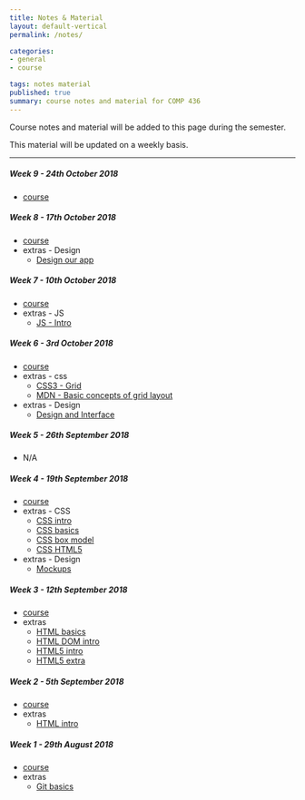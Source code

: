 ```yaml
---
title: Notes & Material
layout: default-vertical
permalink: /notes/

categories:
- general
- course

tags: notes material
published: true
summary: course notes and material for COMP 436
---
```


Course notes and material will be added to this page during the semester.

This material will be updated on a weekly basis.

***

<!--
##### Week 15 - 6th December 2017
  * extras
    * [Final Report Outline](/assets/docs/extras/comp436-final-report-outline-2017.pdf)

##### Week 14 - 29th November 2017
  * [course](/assets/docs/2017/Comp436-week14.pdf)
  * extras
    * [Final Report Outline](/assets/docs/extras/comp436-final-report-outline-2017.pdf)

##### Week 13 - 22nd November 2017
  * N/A

##### Week 12 - 15th November 2017
  * [course](/assets/docs/2017/Comp436-week12.pdf)

##### Week 11 - 8th November 2017
  * [course](/assets/docs/2017/Comp436-week11.pdf)

##### Week 10 - 1st November 2017
  * [course](/assets/docs/2017/Comp436-week10.pdf)
-->

##### Week 9 - 24th October 2018
  * [course](/assets/docs/2018/comp436-week9.pdf)

##### Week 8 - 17th October 2018
  * [course](/assets/docs/2018/comp436-week8.pdf)
  * extras - Design
    * [Design our app](/assets/docs/extras/design/design-our-app.pdf)

##### Week 7 - 10th October 2018
  * [course](/assets/docs/2018/comp436-week7.pdf)
  * extras - JS
    * [JS - Intro](/assets/docs/extras/js/js-intro.pdf)

##### Week 6 - 3rd October 2018
  * [course](/assets/docs/2018/comp436-week6.pdf)
  * extras - css
    * [CSS3 - Grid](/assets/docs/extras/css/css-grid.pdf)
    * [MDN - Basic concepts of grid layout](/assets/docs/extras/css/mdn-css-grid-basics.pdf)
  * extras - Design
    * [Design and Interface](/assets/docs/extras/design/design-interface-intro.pdf)

##### Week 5 - 26th September 2018
  * N/A

##### Week 4 - 19th September 2018
  * [course](/assets/docs/2018/comp436-week4.pdf)
  * extras - CSS
    * [CSS intro](/assets/docs/extras/css/css-intro.pdf)
    * [CSS basics](/assets/docs/extras/css/css-basics.pdf)
    * [CSS box model](/assets/docs/extras/css/css-box-model.pdf)
    * [CSS HTML5](/assets/docs/extras/css/css-html5.pdf)
  * extras - Design
    * [Mockups](/assets/docs/extras/design/design-mockups.pdf)

##### Week 3 - 12th September 2018
  * [course](/assets/docs/2018/comp436-week3.pdf)
  * extras
    * [HTML basics](/assets/docs/extras/html/html-basics.pdf)
    * [HTML DOM intro](/assets/docs/extras/html/html-dom-intro.pdf)
    * [HTML5 intro](/assets/docs/extras/html5/html5-intro.pdf)
    * [HTML5 extra](/assets/docs/extras/html5/html5-extra.pdf)

##### Week 2 - 5th September 2018
  * [course](/assets/docs/2018/comp436-week2.pdf)
  * extras
    * [HTML intro](/assets/docs/extras/html/html-intro.pdf)

##### Week 1 - 29th August 2018
  * [course](/assets/docs/2018/comp436-week1.pdf)
  * extras
    * [Git basics](/assets/docs/extras/git-basics.pdf)
